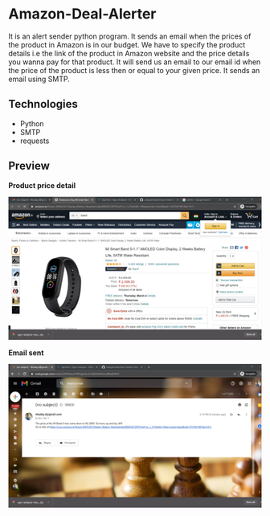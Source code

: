 # Amazon-Deal-Alerter
It is an alert sender python program. It sends an email when the prices of the product in Amazon is in our budget. We have to specify the product details i.e the link of the product in Amazon website and the price details you wanna pay for that product. It will send us an email to our email id when the price of the product is less then or equal to your given price. It sends an email using SMTP.

## Technologies
- Python
- SMTP
- requests

## Preview

**Product price detail**

![](pricedetail.png)

**Email sent**

![](email.png)
